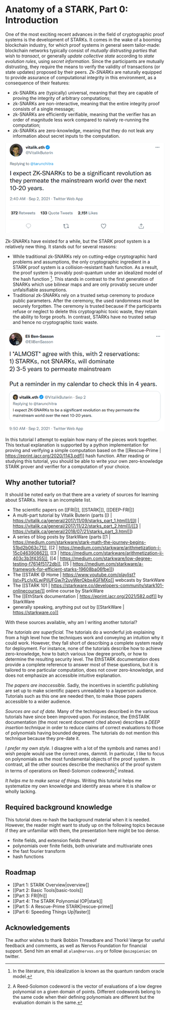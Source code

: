 # Anatomy of a STARK, Part 0: Introduction

One of the most exciting recent advances in the field of cryptographic proof systems is the development of STARKs. It comes in the wake of a booming blockchain industry, for which proof systems in general seem tailor-made: blockchain networks typically consist of *mutually distrusting parties* that wish to *transact*, or generally *update collective state* according to *state evolution rules*, using *secret information*. Since the participants are mutually distrusting, they require the means to verify the validity of transactions (or state updates) proposed by their peers. *Zk-SNARKs* are naturally equipped to provide assurance of computational integrity in this environment, as a consequence of their features:
 - zk-SNARKs are (typically) universal, meaning that they are capable of proving the integrity of arbitrary computations;
 - zk-SNARKs are non-interactive, meaning that the entire integrity proof consists of a single message;
 - zk-SNARKs are efficiently verifiable, meaning that the verifier has an order of magnitude less work compared to naïvely re-running the computation;
 - zk-SNARKs are zero-knowledge, meaning that they do not leak any information about secret inputs to the computation.

 ![Vitalik Buterin likes SNARKs](graphics/twitter-vitalik.png "Zk-SNARKs are expected to be a significant revolution.")

Zk-SNARKs have existed for a while, but the STARK proof system is a relatively new thing. It stands out for several reasons:
 - While traditional zk-SNARKs rely on cutting-edge cryptographic hard problems and assumptions, the only cryptographic ingredient in a STARK proof system is a collision-resistant hash function. As a result, the proof system is provably post-quantum under an idealized model of the hash function [^1]. This stands in contrast to the first generation of SNARKs which use bilinear maps and are only provably secure under unfalsifiable assumptions.
 - Traditional zk-SNARKs rely on a trusted setup ceremony to produce public parameters. After the ceremony, the used randomness must be securely forgotten. The ceremony is trusted because if the participants refuse or neglect to delete this cryptographic toxic waste, they retain the ability to forge proofs. In contrast, STARKs have no trusted setup and hence no cryptographic toxic waste.

 ![Eli Ben-Sasson likes STARKs better](graphics/twitter-eli.png "STARKs will beat SNARKs")

In this tutorial I attempt to explain how many of the pieces work together. This textual explanation is supported by a python implementation for proving and verifying a simple computation based on the [[Rescue-Prime | https://eprint.iacr.org/2020/1143.pdf]] hash function. After reading or studying this tutorial, you should be able to write your own zero-knowledge STARK prover and verifier for a computation of your choice.

## Why another tutorial?

It should be noted early on that there are a variety of sources for learning about STARKs. Here is an incomplete list.
 - The scientific papers on [[FRI|]], [[STARK|]], [[DEEP-FRI|]]
 - A multi-part tutorial by Vitalik Buterin (parts [[I | https://vitalik.ca/general/2017/11/09/starks_part_1.html]]/[[II | https://vitalik.ca/general/2017/11/22/starks_part_2.html]]/[[3 | https://vitalik.ca/general/2018/07/21/starks_part_3.html]])
 - A series of blog posts by StarkWare (parts [[1 | https://medium.com/starkware/stark-math-the-journey-begins-51bd2b063c71]], [[2 | https://medium.com/starkware/arithmetization-i-15c046390862]], [[3 | https://medium.com/starkware/arithmetization-ii-403c3b3f4355]], [[4 | https://medium.com/starkware/low-degree-testing-f7614f5172db]], [[5 | https://medium.com/starkware/a-framework-for-efficient-starks-19608ba06fbe]])
 - The [[STARK @ Home | https://www.youtube.com/playlist?list=PLcIyXLwiPilUFGw7r2uyWerOkbx4GFMXq]] webcasts by StarkWare
 - The [[STARK 101 | https://starkware.co/developers-community/stark101-onlinecourse/]] online course by StarkWare
 - The [[EthStark documentation | https://eprint.iacr.org/2021/582.pdf]] by StarkWare
 - generally speaking, anything put out by [[StarkWare | https://starkware.co]]

With these sources available, why am I writing another tutorial?

*The tutorials are superficial.* The tutorials do a wonderful job explaining from a high level how the techniques work and conveying an intuition why it could work. However, they fall short of describing a complete system ready for deployment. For instance, none of the tutorials describe how to achieve zero-knowledge, how to batch various low degree proofs, or how to determine the resulting security level. The EthSTARK documentation does provide a complete reference to answer most of these questions, but it is tailored to one particular computation, does not cover zero-knowledge, and does not emphasize an accessible intuitive explanation.

*The papers are inaccessible.* Sadly, the incentives in scientific publishing are set up to make scientific papers unreadable to a layperson audience. Tutorials such as this one are needed then, to make those papers accessible to a wider audience.

*Sources are out of date.* Many of the techniques described in the various tutorials have since been improved upon. For instance, the EthSTARK documentation (the most recent document cited above) describes a *DEEP insertion technique* in order to reduce claims of correct evaluations to those of polynomials having bounded degrees. The tutorials do not mention this technique because they pre-date it.

*I prefer my own style.* I disagree with a lot of the symbols and names and I wish people would use the correct ones, dammit. In particular, I like to focus on polynomials as the most fundamental objects of the proof system. In contrast, all the other sources describe the mechanics of the proof system in terms of operations on Reed-Solomon codewords[^2] instead.

*It helps me to make sense of things.* Writing this tutorial helps me systematize my own knowledge and identify areas where it is shallow or wholly lacking. 

## Required background knowledge

This tutorial does re-hash the background material when it is needed. However, the reader might want to study up on the following topics because if they are unfamiliar with them, the presentation here might be too dense.

- finite fields, and extension fields thereof
- polynomials over finite fields, both univariate and multivariate ones
- the fast fourier transform
- hash functions

## Roadmap

 - [[Part 1: STARK Overview|overview]]
 - [[Part 2: Basic Tools|basic-tools]]
 - [[Part 3: FRI|fri]]
 - [[Part 4: The STARK Polynomial IOP|stark]]
 - [[Part 5: A Rescue-Prime STARK|rescue-prime]]
 - [[Part 6: Speeding Things Up|faster]]

## Acknowledgements

The author wishes to thank Bobbin Threadbare and Thorkil Værge for useful feedback and comments, as well as Nervos Foundation for financial support. Send him an email at `alan@nervos.org` or follow `@aszepieniec` on twitter.

[^1]: In the literature, this idealization is known as the quantum random oracle model.
[^2]: A Reed-Solomon codeword is the vector of evaluations of a low degree polynomial on a given domain of points. Different codewords belong to the same code when their defining polynomials are different but the evaluation domain is the same.